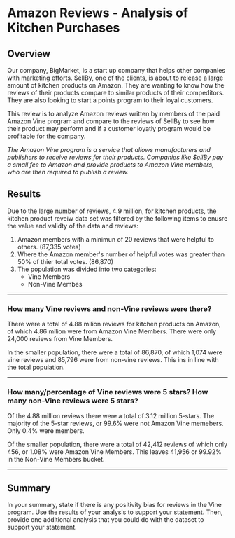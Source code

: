 # Amazon Reviews - Analysis of Kitchen Purchases

## Overview
Our company, BigMarket, is a start up company that helps other companies with marketing efforts.  $ellBy, one of the clients, is about to release a large amount of kitchen products on Amazon.  They are wanting to know how the reviews of their products compare to similar products of their compeditors.  They are also looking to start a points program to their loyal customers.  

This review is to analyze Amazon reviews written by members of the paid Amazon Vine program and compare to the reviews of SellBy to see how their product may perform and if a customer loyatly program would be profitable for the company.

_The Amazon Vine program is a service that allows manufacturers and publishers to receive reviews for their products. Companies like $ellBy pay a small fee to Amazon and provide products to Amazon Vine members, who are then required to publish a review._

## Results
Due to the large number of reviews, 4.9 million, for kitchen products, the kitchen product reveiw data set was filtered by the following items to enusre the value and validty of the data and reviews:
1. Amazon members with a minimun of 20 reviews that were helpful to others. (87,335 votes)
2. Where the Amazon member's number of helpful votes was greater than 50% of thier total votes. (86,870)
3. The population was divided into two categories:
    * Vine Members
    * Non-Vine Membes
--------
### How many Vine reviews and non-Vine reviews were there?
There were a total of 4.88 milion reviews for kitchen products on Amazon, of which 4.86 milion were from Amazon Vine Members. There were only 24,000 reviews from Vine Members.

In the smaller population, there were a total of 86,870, of which 1,074 were vine reviews and 85,796 were from non-vine reviews. This ins in line with the total population.
________
### How many/percentage of Vine reviews were 5 stars? How many non-Vine reviews were 5 stars?
Of the 4.88 million reviews there were a total of 3.12 million 5-stars.  The majority of the 5-star reviews, or 99.6% were not Amazon Vine memebers.  Only 0.4% were members.

Of the smaller population, there were a total of 42,412 reviews of which only 456, or 1.08% were Amazon Vine Members.  This leaves 41,956 or 99.92% in the Non-Vine Members bucket.
________

## Summary

In your summary, state if there is any positivity bias for reviews in the Vine program. Use the results of your analysis to support your statement. Then, provide one additional analysis that you could do with the dataset to support your statement.

